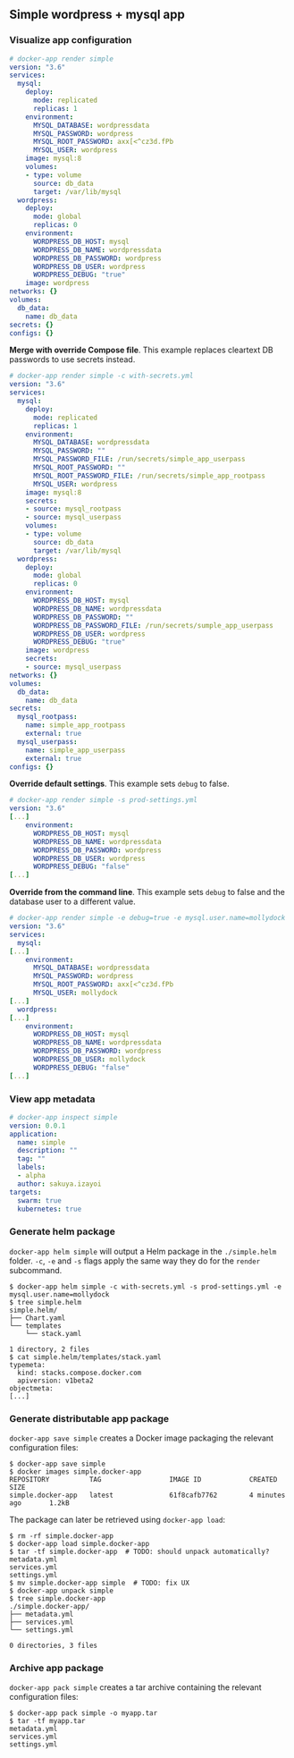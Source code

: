 ## Simple wordpress + mysql app

### Visualize app configuration

```yaml
# docker-app render simple
version: "3.6"
services:
  mysql:
    deploy:
      mode: replicated
      replicas: 1
    environment:
      MYSQL_DATABASE: wordpressdata
      MYSQL_PASSWORD: wordpress
      MYSQL_ROOT_PASSWORD: axx[<^cz3d.fPb
      MYSQL_USER: wordpress
    image: mysql:8
    volumes:
    - type: volume
      source: db_data
      target: /var/lib/mysql
  wordpress:
    deploy:
      mode: global
      replicas: 0
    environment:
      WORDPRESS_DB_HOST: mysql
      WORDPRESS_DB_NAME: wordpressdata
      WORDPRESS_DB_PASSWORD: wordpress
      WORDPRESS_DB_USER: wordpress
      WORDPRESS_DEBUG: "true"
    image: wordpress
networks: {}
volumes:
  db_data:
    name: db_data
secrets: {}
configs: {}
```

**Merge with override Compose file**. This example replaces cleartext DB passwords to use secrets instead.

```yaml
# docker-app render simple -c with-secrets.yml
version: "3.6"
services:
  mysql:
    deploy:
      mode: replicated
      replicas: 1
    environment:
      MYSQL_DATABASE: wordpressdata
      MYSQL_PASSWORD: ""
      MYSQL_PASSWORD_FILE: /run/secrets/simple_app_userpass
      MYSQL_ROOT_PASSWORD: ""
      MYSQL_ROOT_PASSWORD_FILE: /run/secrets/simple_app_rootpass
      MYSQL_USER: wordpress
    image: mysql:8
    secrets:
    - source: mysql_rootpass
    - source: mysql_userpass
    volumes:
    - type: volume
      source: db_data
      target: /var/lib/mysql
  wordpress:
    deploy:
      mode: global
      replicas: 0
    environment:
      WORDPRESS_DB_HOST: mysql
      WORDPRESS_DB_NAME: wordpressdata
      WORDPRESS_DB_PASSWORD: ""
      WORDPRESS_DB_PASSWORD_FILE: /run/secrets/sumple_app_userpass
      WORDPRESS_DB_USER: wordpress
      WORDPRESS_DEBUG: "true"
    image: wordpress
    secrets:
    - source: mysql_userpass
networks: {}
volumes:
  db_data:
    name: db_data
secrets:
  mysql_rootpass:
    name: simple_app_rootpass
    external: true
  mysql_userpass:
    name: simple_app_userpass
    external: true
configs: {}
```

**Override default settings**. This example sets `debug` to false.

```yaml
# docker-app render simple -s prod-settings.yml
version: "3.6"
[...]
    environment:
      WORDPRESS_DB_HOST: mysql
      WORDPRESS_DB_NAME: wordpressdata
      WORDPRESS_DB_PASSWORD: wordpress
      WORDPRESS_DB_USER: wordpress
      WORDPRESS_DEBUG: "false"
[...]
```

**Override from the command line**. This example sets `debug` to false and the database user to a
different value.
```yaml
# docker-app render simple -e debug=true -e mysql.user.name=mollydock
version: "3.6"
services:
  mysql:
[...]
    environment:
      MYSQL_DATABASE: wordpressdata
      MYSQL_PASSWORD: wordpress
      MYSQL_ROOT_PASSWORD: axx[<^cz3d.fPb
      MYSQL_USER: mollydock
[...]
  wordpress:
[...]
    environment:
      WORDPRESS_DB_HOST: mysql
      WORDPRESS_DB_NAME: wordpressdata
      WORDPRESS_DB_PASSWORD: wordpress
      WORDPRESS_DB_USER: mollydock
      WORDPRESS_DEBUG: "false"
[...]
```

### View app metadata

```yaml
# docker-app inspect simple
version: 0.0.1
application:
  name: simple
  description: ""
  tag: ""
  labels:
  - alpha
  author: sakuya.izayoi
targets:
  swarm: true
  kubernetes: true
```

### Generate helm package

`docker-app helm simple` will output a Helm package in the `./simple.helm` folder. `-c`, `-e` and `-s` flags apply the same way they do for the `render` subcommand.

```
$ docker-app helm simple -c with-secrets.yml -s prod-settings.yml -e mysql.user.name=mollydock
$ tree simple.helm
simple.helm/
├── Chart.yaml
└── templates
    └── stack.yaml

1 directory, 2 files
$ cat simple.helm/templates/stack.yaml
typemeta:
  kind: stacks.compose.docker.com
  apiversion: v1beta2
objectmeta:
[...]
```

### Generate distributable app package

`docker-app save simple` creates a Docker image packaging the relevant configuration files:

```
$ docker-app save simple
$ docker images simple.docker-app
REPOSITORY          TAG                 IMAGE ID            CREATED             SIZE
simple.docker-app   latest              61f8cafb7762        4 minutes ago       1.2kB
```

The package can later be retrieved using `docker-app load`:

```
$ rm -rf simple.docker-app
$ docker-app load simple.docker-app
$ tar -tf simple.docker-app  # TODO: should unpack automatically?
metadata.yml
services.yml
settings.yml
$ mv simple.docker-app simple  # TODO: fix UX
$ docker-app unpack simple
$ tree simple.docker-app
./simple.docker-app/
├── metadata.yml
├── services.yml
└── settings.yml

0 directories, 3 files
```

### Archive app package

`docker-app pack simple` creates a tar archive containing the relevant configuration files:

```
$ docker-app pack simple -o myapp.tar
$ tar -tf myapp.tar
metadata.yml
services.yml
settings.yml
```

